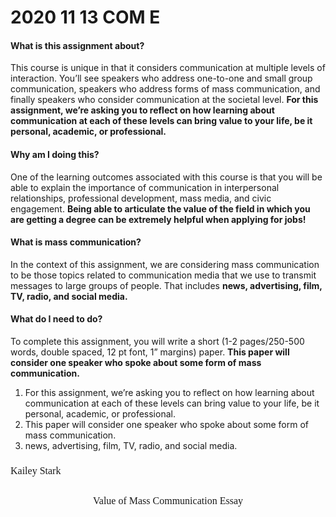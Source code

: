 # 2020 11 13 COM E
#### **What is this assignment about?**

This course is unique in that it considers communication at multiple levels of interaction. You’ll see speakers who address one-to-one and small group communication, speakers who address forms of mass communication, and finally speakers who consider communication at the societal level. **For this assignment, we’re asking you to reflect on how learning about communication at each of these levels can bring value to your life, be it personal, academic, or professional.**

#### **Why am I doing this?**

One of the learning outcomes associated with this course is that you will be able to explain the importance of communication in interpersonal relationships, professional development, mass media, and civic engagement. **Being able to articulate the value of the field in which you are getting a degree can be extremely helpful when applying for jobs!**

#### **What is mass communication?**

In the context of this assignment, we are considering mass communication to be those topics related to communication media that we use to transmit messages to large groups of people. That includes **news, advertising, film, TV, radio, and social media.**

#### **What do I need to do?**

To complete this assignment, you will write a short (1-2 pages/250-500 words, double spaced, 12 pt font, 1” margins) paper.
**This paper will consider one speaker who spoke about some form of mass communication.**


1. For this assignment, we’re asking you to reflect on how learning about communication at each of these levels can bring value to your life, be it personal, academic, or professional.
2. This paper will consider one speaker who spoke about some form of mass communication.
3. news, advertising, film, TV, radio, and social media.

<!-- The following speakers qualify for this assignment: -->

<p style="line-height: 2; font-family: Times New Roman; font-size:16px">Kailey Stark</p>
<p style="text-align: center; line-height: 2; font-family: Times New Roman; font-size:16px">Value of Mass Communication  Essay</p>
<!--  -->
<!--  -->
<!--  -->
<p style="line-height: 2; font-family: Times New Roman; font-size:16px">

























</p>
